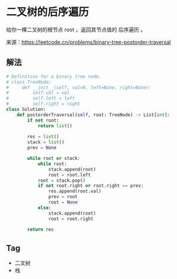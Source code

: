 # 二叉树的后序遍历
给你一棵二叉树的根节点 root ，返回其节点值的 后序遍历 。

来源：https://leetcode.cn/problems/binary-tree-postorder-traversal

## 解法
```python
# Definition for a binary tree node.
# class TreeNode:
#     def __init__(self, val=0, left=None, right=None):
#         self.val = val
#         self.left = left
#         self.right = right
class Solution:
    def postorderTraversal(self, root: TreeNode) -> List[int]:
        if not root:
            return list()
        
        res = list()
        stack = list()
        prev = None

        while root or stack:
            while root:
                stack.append(root)
                root = root.left
            root = stack.pop()
            if not root.right or root.right == prev:
                res.append(root.val)
                prev = root
                root = None
            else:
                stack.append(root)
                root = root.right
        
        return res
```

## Tag
- 二叉树
- 栈